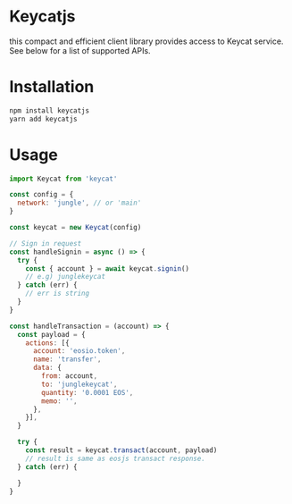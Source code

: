 # Keycatjs
this compact and efficient client library provides access to Keycat service. See below for a list of supported APIs.

# Installation
```javascript
npm install keycatjs
yarn add keycatjs
```

# Usage
```javascript
import Keycat from 'keycat'

const config = {
  network: 'jungle', // or 'main'
}

const keycat = new Keycat(config)

// Sign in request
const handleSignin = async () => {
  try {
    const { account } = await keycat.signin()
    // e.g) junglekeycat
  } catch (err) {
    // err is string
  }
}

const handleTransaction = (account) => {
  const payload = {
    actions: [{
      account: 'eosio.token',
      name: 'transfer',
      data: {
        from: account,
        to: 'junglekeycat',
        quantity: '0.0001 EOS',
        memo: '',
      },
    }],
  }

  try {
    const result = keycat.transact(account, payload)
    // result is same as eosjs transact response.
  } catch (err) {

  }
}

```